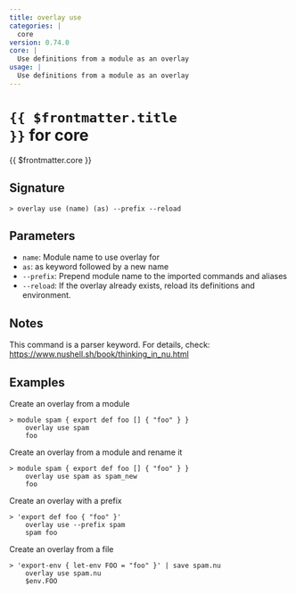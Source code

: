 ```yaml
---
title: overlay use
categories: |
  core
version: 0.74.0
core: |
  Use definitions from a module as an overlay
usage: |
  Use definitions from a module as an overlay
---
```


# <code>{{ $frontmatter.title }}</code> for core

<div class='command-title'>{{ $frontmatter.core }}</div>

## Signature

```> overlay use (name) (as) --prefix --reload```

## Parameters

 -  `name`: Module name to use overlay for
 -  `as`: as keyword followed by a new name
 -  `--prefix`: Prepend module name to the imported commands and aliases
 -  `--reload`: If the overlay already exists, reload its definitions and environment.

## Notes
This command is a parser keyword. For details, check:
  https://www.nushell.sh/book/thinking_in_nu.html
## Examples

Create an overlay from a module
```shell
> module spam { export def foo [] { "foo" } }
    overlay use spam
    foo
```

Create an overlay from a module and rename it
```shell
> module spam { export def foo [] { "foo" } }
    overlay use spam as spam_new
    foo
```

Create an overlay with a prefix
```shell
> 'export def foo { "foo" }'
    overlay use --prefix spam
    spam foo
```

Create an overlay from a file
```shell
> 'export-env { let-env FOO = "foo" }' | save spam.nu
    overlay use spam.nu
    $env.FOO
```
